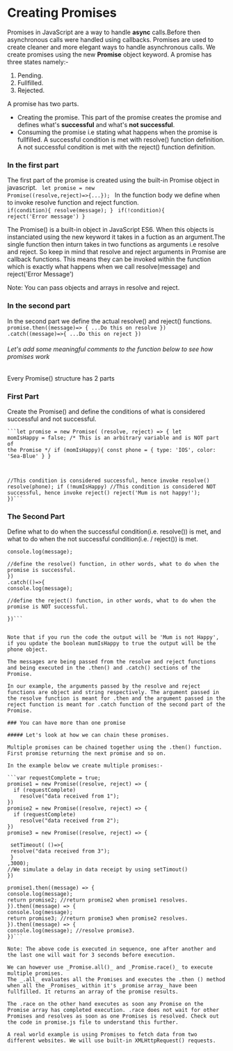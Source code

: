 # Creating Promises

Promises in JavaScript are a way to handle **async** calls.Before then asynchronous calls were handled using callbacks. Promises are used to create cleaner and more elegant ways to handle asynchronous calls.
We create promises using the new **Promise** object keyword. A promise has three states namely:-

1. Pending.
2. Fullfilled.
3. Rejected.

A promise has two parts.

- Creating the promise. This part of the promise creates the promise and defines what's **successful** and what's **not successful**.
- Consuming the promise i.e stating what happens when the promise is fullfilled. A successful condition is met with resolve() function definition. A not successful condition is met with the reject() function definition.

### In the first part

The first part of the promise is created using the built-in Promise object in javascript.
<code> let promise = new Promise((resolve,reject)=>{...}); </code>
In the function body we define when to invoke resolve function and reject function.
<code> if(condition){ resolve(message); }</code>
<code> if(!condition){ reject('Error message') }</code>

The Promise() is a built-in object in JavaScript ES6. When this objects is instanciated using the new keyword it takes in a fuction as an argument.The single function then inturn takes in two functions as arguments i.e resolve and reject. So keep in mind that resolve and reject arguments in Promise are callback functions. This means they can be invoked within the function which is exactly what happens when we call resolve(message) and reject('Error Message')

Note: You can pass objects and arrays in resolve and reject.

### In the second part

In the second part we define the actual resolve() and reject() functions.
<code> promise.then((message)=> { ...Do this on resolve })
.catch((message)=>{ ...Do this on reject })
</code>

###### Let's add some meaningful comments to the function below to see how promises work

 Every Promise() structure has 2 parts 
### First Part           
 Create the Promise() and define the conditions of what is considered successful and not successful.

<code>```let promise = new Promise( (resolve, reject) => {
let momIsHappy = false; 
/* This is an arbitrary variable and is NOT part of the Promise */
if (momIsHappy){
    const phone = {
        type: 'IOS',
        color: 'Sea-Blue'
    }
}

//This condition is considered successful, hence invoke resolve()
resolve(phone);
if (!mumIsHappy)
//This condition is considered NOT successful, hence invoke reject()
reject('Mum is not happy!');
})```</code>




### The Second Part

 Define what to do when the successful condition(i.e. resolve()) is  met, and what to do when the not successful condition(i.e. / reject()) is met. 

```promise.then((message)=>{
console.log(message);

//define the resolve() function, in other words, what to do when the promise is successful.
})
.catch(()=>{
console.log(message);

//define the reject() function, in other words, what to do when the promise is NOT successful.

})```


Note that if you run the code the output will be 'Mum is not Happy', if you update the boolean mumIsHappy to true the output will be the phone object.

The messages are being passed from the resolve and reject functions and being executed in the .then() and .catch() sections of the Promise.

In our example, the arguments passed by the resolve and reject functions are object and string respectively. The argument passed in the resolve function is meant for .then and the argument passed in the reject function is meant for .catch function of the second part of the Promise.

### You can have more than one promise

##### Let's look at how we can chain these promises.

Multiple promises can be chained together using the .then() function. First promise returning the next promise and so on.

In the example below we create multiple promises:-

```var requestComplete = true;
promise1 = new Promise((resolve, reject) => {
  if (requestComplete)
    resolve("data received from 1");
})
promise2 = new Promise((resolve, reject) => {
  if (requestComplete)
    resolve("data received from 2");
})
promise3 = new Promise((resolve, reject) => {
 
 setTimeout( ()=>{
 resolve("data received from 3");
 }
,3000);
//We simulate a delay in data receipt by using setTimout() 
})

promise1.then((message) => {
console.log(message);
return promise2; //return promise2 when promise1 resolves.
}).then((message) => {
console.log(message);
return promise3; //return promise3 when promise2 resolves.
}).then((message) => {
console.log(message); //resolve promise3.
})```

Note: The above code is executed in sequence, one after another and the last one will wait for 3 seconds before execution.

We can however use _Promise.all()_ and _Promise.race()_ to execute multiple promises.
The _.all_ evaluates all the Promises and executes the .then () method when all the _Promises_ within it's _promise array_ have been fullfilled. It returns an array of the promise results.

The .race on the other hand executes as soon any Promise on the Promise array has completed execution. .race does not wait for other Promises and resolves as soon as one Promises is resolved. Check out the code in promise.js file to understand this further.

A real world example is using Promises to fetch data from two different websites. We will use built-in XMLHttpRequest() requests.
